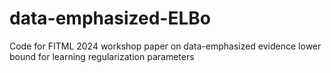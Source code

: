 # data-emphasized-ELBo
Code for FITML 2024 workshop paper on data-emphasized evidence lower bound for learning regularization parameters
